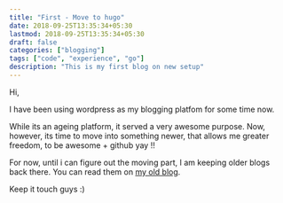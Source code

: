 ```yaml
---
title: "First - Move to hugo"
date: 2018-09-25T13:35:34+05:30
lastmod: 2018-09-25T13:35:34+05:30
draft: false
categories: ["blogging"]
tags: ["code", "experience", "go"]
description: "This is my first blog on new setup"
---
```


Hi,

I have been using wordpress as my blogging platfom for some time now.

While its an ageing platform, it served a very awesome purpose. Now, however, its time to move into something newer, that allows me greater freedom, to be awesome + github yay !!

For now, until i can figure out the moving part, I am keeping older blogs back there. You can read them on [my old blog](https://mohammedzee1000.wordpress.com/).

Keep it touch guys :)

